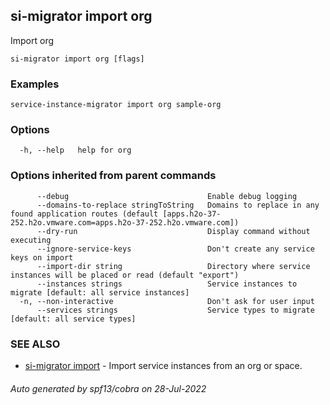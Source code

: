 ## si-migrator import org

Import org

```
si-migrator import org [flags]
```

### Examples

```
service-instance-migrator import org sample-org
```

### Options

```
  -h, --help   help for org
```

### Options inherited from parent commands

```
      --debug                               Enable debug logging
      --domains-to-replace stringToString   Domains to replace in any found application routes (default [apps.h2o-37-252.h2o.vmware.com=apps.h2o-37-252.h2o.vmware.com])
      --dry-run                             Display command without executing
      --ignore-service-keys                 Don't create any service keys on import
      --import-dir string                   Directory where service instances will be placed or read (default "export")
      --instances strings                   Service instances to migrate [default: all service instances]
  -n, --non-interactive                     Don't ask for user input
      --services strings                    Service types to migrate [default: all service types]
```

### SEE ALSO

* [si-migrator import](si-migrator_import.md)	 - Import service instances from an org or space.

###### Auto generated by spf13/cobra on 28-Jul-2022
